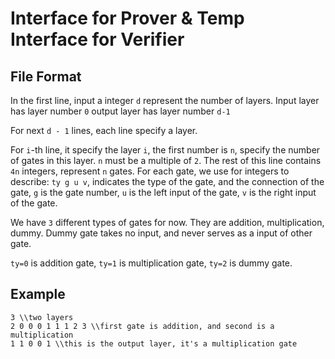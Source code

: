 # Interface for Prover & Temp Interface for Verifier

## File Format

In the first line, input a integer `d` represent the number of layers.
Input layer has layer number `0` output layer has layer number `d-1`

For next `d - 1` lines, each line specify a layer.

For `i`-th line, it specify the layer `i`, the first number is `n`, specify the number of gates in this layer. `n` must be a multiple of `2`.
The rest of this line contains `4n` integers, represent `n` gates. For each gate, we use for integers to describe: `ty g u v`, indicates the type of the gate, and the connection of the gate, `g` is the gate number, `u` is the left input of the gate, `v` is the right input of the gate.

We have `3` different types of gates for now. They are addition, multiplication, dummy. Dummy gate takes no input, and never serves as a input of other gate.

`ty=0` is addition gate, `ty=1` is multiplication gate, `ty=2` is dummy gate.

## Example
```
3 \\two layers
2 0 0 0 1 1 1 2 3 \\first gate is addition, and second is a multiplication
1 1 0 0 1 \\this is the output layer, it's a multiplication gate
```